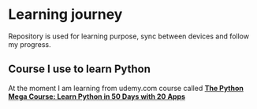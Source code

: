 
# Learning journey

Repository is used for learning purpose, sync between devices and follow my progress.




## Course I use to learn Python

At the moment I am learning from udemy.com course called **[The Python Mega Course: Learn Python in 50 Days with 20 Apps](https://www.udemy.com/course/the-python-mega-course)**


